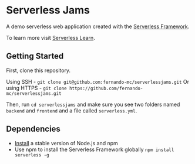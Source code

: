 # Serverless Jams

A demo serverless web application created with the [Serverless Framework](https://serverless.com).

To learn more visit [Serverless Learn](https://serverless.com/learn).

## Getting Started

First, clone this repository.

Using SSH - `git clone git@github.com:fernando-mc/serverlessjams.git`
Or using HTTPS - `git clone https://github.com/fernando-mc/serverlessjams.git`

Then, run `cd serverlessjams` and make sure you see two folders named `backend` and `frontend` and a file called `serverless.yml`.

## Dependencies

- [Install](https://nodejs.org/en/download/) a stable version of Node.js and npm
- Use npm to install the Serverless Framework globally `npm install serverless -g`
